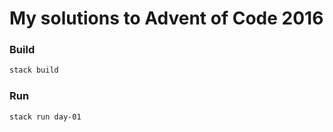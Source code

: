 # My solutions to Advent of Code 2016

### Build 
``` sh
stack build
```
### Run 
``` sh
stack run day-01
```
